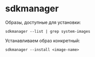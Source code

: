 # sdkmanager

Образы, доступные для установки:

`sdkmanager --list | grep system-images`

Устанавливаем образ конкретный:

`sdkmanager --install <image-name>`

